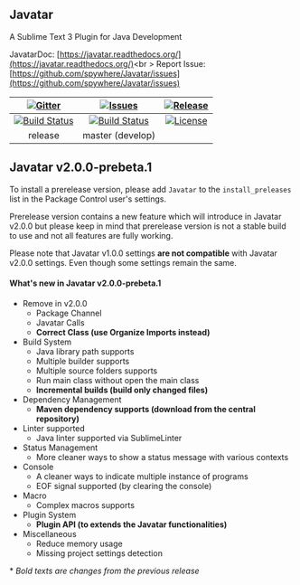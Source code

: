 ## Javatar
A Sublime Text 3 Plugin for Java Development

JavatarDoc: [https://javatar.readthedocs.org/](https://javatar.readthedocs.org/)<br \>
Report Issue: [https://github.com/spywhere/Javatar/issues](https://github.com/spywhere/Javatar/issues)

[![Gitter](https://badges.gitter.im/Join%20Chat.svg)](https://gitter.im/spywhere/Javatar?utm_source=badge&utm_medium=badge&utm_campaign=pr-badge&utm_content=badge)|[![Issues](https://img.shields.io/github/issues/spywhere/Javatar.svg?style=flat)](https://github.com/spywhere/Javatar/issues)|[![Release](https://img.shields.io/github/release/spywhere/Javatar.svg?style=flat)](https://github.com/spywhere/Javatar/releases)
:---:|:---:|:---:
[![Build Status](https://img.shields.io/travis/spywhere/Javatar/release.svg?style=flat)](https://travis-ci.org/spywhere/Javatar)|[![Build Status](https://img.shields.io/travis/spywhere/Javatar/master.svg?style=flat)](https://travis-ci.org/spywhere/Javatar)|[![License](http://img.shields.io/badge/license-MIT-brightgreen.svg?style=flat)](https://github.com/spywhere/Javatar/blob/master/LICENSE)
release|master (develop)

## Javatar v2.0.0-prebeta.1
To install a prerelease version, please add `Javatar` to the `install_preleases` list in the Package Control user's settings.

Prerelease version contains a new feature which will introduce in Javatar v2.0.0 but please keep in mind that prerelease version is not a stable build to use and not all features are fully working.

Please note that Javatar v1.0.0 settings **are not compatible** with Javatar v2.0.0 settings. Even though some settings remain the same.

#### What's new in Javatar v2.0.0-prebeta.1
- Remove in v2.0.0
  - Package Channel
  - Javatar Calls
  - **Correct Class (use Organize Imports instead)**
- Build System
  - Java library path supports
  - Multiple builder supports
  - Multiple source folders supports
  - Run main class without open the main class
  - **Incremental builds (build only changed files)**
- Dependency Management
  - **Maven dependency supports (download from the central repository)**
- Linter supported
  - Java linter supported via SublimeLinter
- Status Management
  - More cleaner ways to show a status message with various contexts
- Console
  - A cleaner ways to indicate multiple instance of programs
  - EOF signal supported (by clearing the console)
- Macro
  - Complex macros supports
- Plugin System
  - **Plugin API (to extends the Javatar functionalities)**
- Miscellaneous
  - Reduce memory usage
  - Missing project settings detection

\* *Bold texts are changes from the previous release*